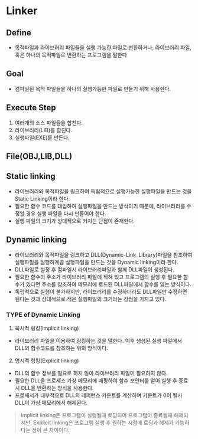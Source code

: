 # Linker

## Define
- 목적파일과 라이브러리 파일들을 실행 가능한 파일로 변환하거나, 라이브러리 파일, 혹은 하나의 목적파일로 변환하는 프로그램을 말한다

## Goal
- 컴파일된 목적 파일들을 하나의 실행가능한 파일로 만들기 위해 사용한다.

## Execute Step
1. 여러개의 소스 파일들을 합친다.
2. 라이브러리(LIB)를 합친다.
3. 실행파일(EXE)를 만든다.

## File(OBJ,LIB,DLL)

## Static linking
- 라이브러리와 목적파일을 링크하여 독립적으로 실행가능한 실행파일을 만드는 것을 Static Linking이라 한다.
- 필요한 함수 코드를 대입하여 실행파일을 만드는 방식이기 때문에, 라이브러리를 수정할 경우 실행 파일을 다시 만들어야 한다.
- 실행 파일의 크기가 상대적으로 커지는 단점이 존재한다.

## Dynamic linking
- 라이브러리와 목적파일을 링크하고 DLL(Dynamic-Link_Library)파일을 참조하여 실행파일을 실행하게끔 실행파일을 만드는 것을 Dynamic linking이라 한다.
- DLL파일로 설정 후 컴파일시 라이브러리파일과 함께 DLL파일이 생성된다.
- 필요한 함수의 주소가 라이브러리 파일에 적혀 있고 프로그램의 실행 후 필요한 함수가 있다면 주소를 참조하여 메모리에 로드된 DLL파일에서 함수를 읽는 방식이다.
- 독립적으로 실행이 불가하지만, 라이브러리를 수정하더라도 DLL파일만 수정하면 된다는 것과 상대적으로 적은 실행파일의 크기라는 장점을 가지고 있다.

### TYPE of Dynamic Linking
1. 묵시적 링킹(Implicit linking)
- 라이브러리 파일을 이용하여 링킹하는 것을 말한다. 이후 생성된 실행 파일에서 DLL의 함수코드를 참조하는 위의 방식이다.

2. 명시적 링킹(Explicit linking)
- DLL의 함수 정보를 필요로 하지 않아 라이브러리 파일이 필요하지 않다.
- 필요한 DLL을 프로세스 가상 메모리에 매핑하여 함수 포인터를 얻어 실행 후 종료시 DLL을 반환하는 방식을 사용한다.
- 프로세서가 내부적으로 DLL의 레퍼런스 카운트를 계산하며 카운트가 0이 될시 DLL이 가상 메모리에서 해제된다.
> Implicit linking은 프로그램이 실행될때 로딩되어 프로그램이 종료될때 해제되지만, Explicit linking은 프로그램 실행 후 원하는 시점에 로딩과 해제가 가능하다는 점이 큰 차이이다.

